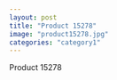 ```yaml
---
layout: post
title: "Product 15278"
image: "product15278.jpg"
categories: "category1"
---
```

Product 15278
